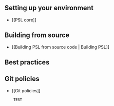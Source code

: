 ## Setting up your environment
- [[PSL core]]

## Building from source
- [[Building PSL from source code | Building PSL]]

## Best practices

## Git policies
- [[Git policies]]
```
    TEST
```


